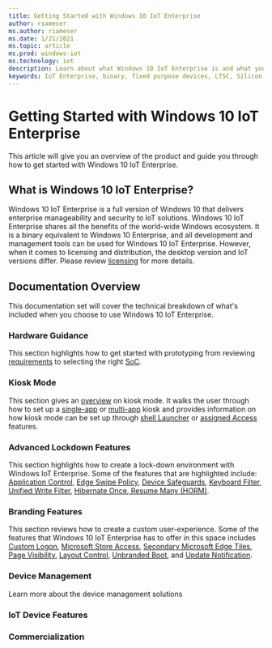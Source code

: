 ```yaml
---
title: Getting Started with Windows 10 IoT Enterprise
author: rsameser
ms.author: riameser
ms.date: 1/21/2021
ms.topic: article
ms.prod: windows-iot
ms.technology: iot
description: Learn about what Windows 10 IoT Enterprise is and what you can do with it.
keywords: IoT Enterprise, binary, fixed purpose devices, LTSC, Silicon
---
```


# Getting Started with Windows 10 IoT Enterprise
This article will give you an overview of the product and guide you through how to get started with Windows 10 IoT Enterprise.

## What is Windows 10 IoT Enterprise?
Windows 10 IoT Enterprise is a full version of Windows 10 that delivers enterprise manageability and security to IoT solutions. Windows 10 IoT Enterprise shares all the benefits of the world-wide Windows ecosystem. It is a binary equivalent to Windows 10 Enterprise, and all development and management tools can be used for Windows 10 IoT Enterprise.  However, when it comes to licensing and distribution, the desktop version and IoT versions differ. Please review [licensing](./Commercialization/Licensing.md) for more details.

## Documentation Overview
This documentation set will cover the technical breakdown of what's included when you choose to use Windows 10 IoT Enterprise.

### Hardware Guidance
This section highlights how to get started with prototyping from reviewing [requirements](./Hardware-Guidance/Hardware_Requirements.md) to selecting the right [SoC](./Hardware-Guidance/SoCs.md).  

### Kiosk Mode
This section gives an [overview](./Kiosk-Mode/Kiosk-Mode.md) on kiosk mode. It walks the user through how to set up a [single-app](./Kiosk-Mode/Single-App-Kiosk.md) or [multi-app](./Kiosk-Mode/Multi-App-Kiosk.md) kiosk and provides information on how kiosk mode can be set up through [shell Launcher](./Kiosk-Mode/Shell-Launcher.md) or [assigned Access](./Kiosk-Mode/Assigned-Access.md) features.

### Advanced Lockdown Features
This section highlights how to create a lock-down environment with Windows IoT Enterprise. Some of the features that are highlighted include: [Application Control](Advanced-Lockdown-Features/Application-Control.md), [Edge Swipe Policy](Advanced-Lockdown-Features/Edge-Swipe-Policy.md), [Device Safeguards](Advanced-Lockdown-Features/Device-Safeguards.md), [Keyboard Filter](Advanced-Lockdown-Features/Keyboard-Filter.md), [Unified Write Filter](Advanced-Lockdown-Features/Unified-Write-Filter.md), [Hibernate Once, Resume Many (HORM)](Advanced-Lockdown-Features/HORM.md).

### Branding Features
This section reviews how to create a custom user-experience. Some of the features that Windows 10 IoT Enterprise has to offer in this space includes [Custom Logon](Branding-Features/Custom-Logon.md), [Microsoft Store Access](Branding-Features/Microsoft-Store-Access.md), [Secondary Microsoft Edge Tiles](Branding-Features/Edge-Tiles.md), [Page Visibility](Branding-Features/Page-Visibility.md), [Layout Control](Branding-Features/Layout-Control.md), [Unbranded Boot](Branding-Features/Unbranded-Boot.md), and [Update Notification](Branding-Features/Update-Notification.md).

### Device Management
Learn more about the device management solutions


### IoT Device Features

### Commercialization

###
